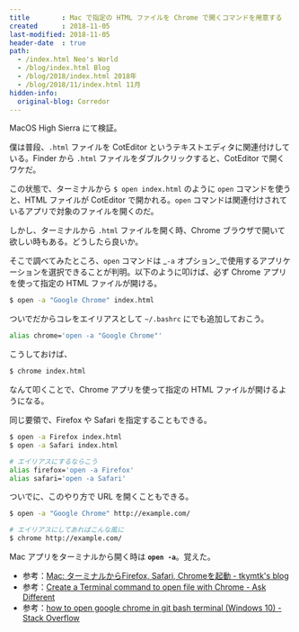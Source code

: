 ```yaml
---
title        : Mac で指定の HTML ファイルを Chrome で開くコマンドを用意する
created      : 2018-11-05
last-modified: 2018-11-05
header-date  : true
path:
  - /index.html Neo's World
  - /blog/index.html Blog
  - /blog/2018/index.html 2018年
  - /blog/2018/11/index.html 11月
hidden-info:
  original-blog: Corredor
---
```


MacOS High Sierra にて検証。

僕は普段、`.html` ファイルを CotEditor というテキストエディタに関連付けしている。Finder から `.html` ファイルをダブルクリックすると、CotEditor で開くワケだ。

この状態で、ターミナルから `$ open index.html` のように `open` コマンドを使うと、HTML ファイルが CotEditor で開かれる。`open` コマンドは関連付けされているアプリで対象のファイルを開くのだ。

しかし、ターミナルから `.html` ファイルを開く時、Chrome ブラウザで開いて欲しい時もある。どうしたら良いか。

そこで調べてみたところ、`open` コマンドは _`-a` オプション_で使用するアプリケーションを選択できることが判明。以下のように叩けば、必ず Chrome アプリを使って指定の HTML ファイルが開ける。

```bash
$ open -a "Google Chrome" index.html
```

ついでだからコレをエイリアスとして `~/.bashrc` にでも追加しておこう。

```bash
alias chrome='open -a "Google Chrome"'
```

こうしておけば、

```bash
$ chrome index.html
```

なんて叩くことで、Chrome アプリを使って指定の HTML ファイルが開けるようになる。

同じ要領で、Firefox や Safari を指定することもできる。

```bash
$ open -a Firefox index.html
$ open -a Safari index.html

# エイリアスにするならこう
alias firefox='open -a Firefox'
alias safari='open -a Safari'
```

ついでに、このやり方で URL を開くこともできる。

```bash
$ open -a "Google Chrome" http://example.com/

# エイリアスにしてあればこんな風に
$ chrome http://example.com/
```

Mac アプリをターミナルから開く時は **`open -a`**。覚えた。

- 参考：[Mac: ターミナルからFirefox, Safari, Chromeを起動 - tkymtk's blog](http://tkymtk.hatenablog.com/entry/2013/11/07/115838)
- 参考：[Create a Terminal command to open file with Chrome - Ask Different](https://apple.stackexchange.com/questions/83630/create-a-terminal-command-to-open-file-with-chrome)
- 参考：[how to open google chrome in git bash terminal (Windows 10) - Stack Overflow](https://stackoverflow.com/questions/42522100/how-to-open-google-chrome-in-git-bash-terminal-windows-10)
